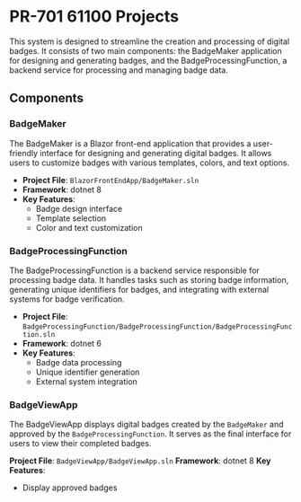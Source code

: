 # PR-701 61100 Projects

This system is designed to streamline the creation and processing of digital badges. It consists of two main components: the BadgeMaker application for designing and generating badges, and the BadgeProcessingFunction, a backend service for processing and managing badge data.

## Components

### BadgeMaker

The BadgeMaker is a Blazor front-end application that provides a user-friendly interface for designing and generating digital badges. It allows users to customize badges with various templates, colors, and text options.

- **Project File**: `BlazorFrontEndApp/BadgeMaker.sln`
- **Framework**: dotnet 8
- **Key Features**:
  - Badge design interface
  - Template selection
  - Color and text customization

### BadgeProcessingFunction

The BadgeProcessingFunction is a backend service responsible for processing badge data. It handles tasks such as storing badge information, generating unique identifiers for badges, and integrating with external systems for badge verification.

- **Project File**: `BadgeProcessingFunction/BadgeProcessingFunction/BadgeProcessingFunction.sln`
- **Framework**: dotnet 6
- **Key Features**:
  - Badge data processing
  - Unique identifier generation
  - External system integration

### BadgeViewApp

The BadgeViewApp displays digital badges created by the `BadgeMaker` and approved by the `BadgeProcessingFunction`. It serves as the final interface for users to view their completed badges.

**Project File**: `BadgeViewApp/BadgeViewApp.sln`
**Framework**: dotnet 8
**Key Features**:
 - Display approved badges

